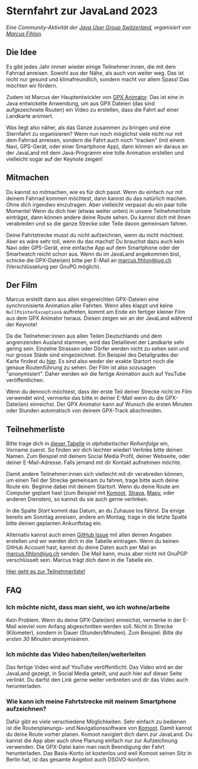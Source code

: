 # Sternfahrt zur JavaLand 2023

*Eine Community-Aktivität der [Java User Group Switzerland](https://www.jug.ch/), organisiert von [Marcus Fihlon](https://mastodon.social/@McPringle).*

## Die Idee

Es gibt jedes Jahr immer wieder einige Teilnehmer:innen, die mit dem Fahrrad anreisen. Sowohl aus der Nähe, als auch von weiter weg. Das ist nicht nur gesund und klimafreundlich, sondern macht vor allem Spass! Das möchten wir fördern.

Zudem ist Marcus der Hauptentwickler von [GPX Animator](https://gpx-animator.app/). Das ist eine in Java entwickelte Anwendung, um aus GPX Dateien (das sind aufgezeichnete Routen) ein Video zu erstellen, dass die Fahrt auf einer Landkarte animiert.

Was liegt also näher, als das Ganze zusammen zu bringen und eine Sternfahrt zu organisieren? Wenn nun noch möglichst viele nicht nur mit dem Fahrrad anreisen, sondern die Fahrt auch noch "tracken" (mit einem Navi, GPS-Gerät, oder einer Smartphone App), dann können wir daraus an der JavaLand mit dem Java-Programm eine tolle Animation erstellen und vielleicht sogar auf der Keynote zeigen!

## Mitmachen

Du kannst so mitmachen, wie es für dich passt. Wenn du einfach nur mit deinem Fahrrad kommen möchtest, dann kannst du das natürlich machen. Ohne dich irgendwo einzutragen. Aber vielleicht verpasst du ein paar tolle Momente! Wenn du dich hier (etwas weiter unten) in unsere Teilnehmerliste einträgst, dann können andere deine Route sehen. Du kannst dich mit ihnen verabreden und so die ganze Strecke oder Teile davon gemeinsam fahren.

Deine Fahrtstrecke musst du nicht aufzeichnen, wenn du nicht möchtest. Aber es wäre sehr toll, wenn du das machst! Du brauchst dazu auch kein Navi oder GPS-Gerät, eine einfache App auf dem Smartphone oder der Smartwatch reicht schon aus. Wenn du im JavaLand angekommen bist, schicke die GPX-Datei(en) bitte per E-Mail an marcus.fihlon@jug.ch (Verschlüsselung per GnuPG möglich).

## Der Film

Marcus erstellt dann aus allen eingereichten GPX-Dateien eine synchronisierte Animation aller Fahrten. Wenn alles klappt und keine `NullPointerException`s auftreten, kommt am Ende ein fertiger kleiner Film aus dem GPX Animator heraus. Diesen zeigen wir an der JavaLand während der Keynote!

Da die Teilnehmer:innen aus allen Teilen Deutschlands und dem angrenzenden Ausland stammen, wird das Detaillevel der Landkarte sehr gering sein. Einzelne Strassen oder Dörfer werden nicht zu sehen sein und nur grosse Städe sind eingezeichnet. Ein Beispiel des Detailgrades der Karte findest du [hier](map_example.png). Es sind also weder der exakte Startort noch die genaue Routenführung zu sehen. Der Film ist also sozusagen "anonymisiert". Daher werden wir die fertige Animation auch auf YouTube veröffentlichen.

Wenn du dennoch möchtest, dass der erste Teil deiner Strecke nicht im Film verwendet wird, vermerke das bitte in deiner E-Mail wenn du die GPX-Datei(en) einreichst. Der GPX Animator kann auf Wunsch die ersten Minuten oder Stunden automatisch von deinem GPX-Track abschneiden.

## Teilnehmerliste

Bitte trage dich in [dieser Tabelle](Teilnehmer.md) in *alphabetischer Reihenfolge* ein, Vorname zuerst. So finden wir dich leichter wieder! Verlinke bitte deinen Namen. Zum Beispiel mit deinem Social Media Profil, deiner Webseite, oder deiner E-Mail-Adresse. Falls jemand mit dir Kontakt aufnehmen möchte.

Damit andere Teilnehmer:innen sich vielleicht mit dir verabreden können, um einen Teil der Strecke gemeinsam zu fahren, trage bitte auch deine Route ein. Beginne dabei mit deinem Startort. Wenn du deine Route am Computer geplant hast (zum Beispiel mit [Komoot](https://www.komoot.de/), [Strava](https://www.strava.com/), [Mapy](https://de.mapy.cz/), oder anderen Diensten), so kannst du sie auch gerne verlinken.

In die Spalte *Start* kommt das Datum, an du Zuhause los fährst. Da einige bereits am Sonntag anreisen, andere am Montag, trage in die letzte Spalte bitte deinen geplanten Ankunftstag ein.

Alternativ kannst auch einen [GitHub Issue](https://github.com/McPringle/javaland-sternfahrt-2023/issues/new/choose) mit allen deinen Angaben erstellen und wir werden dich in die Tabelle eintragen. Wenn du keinen GitHub Account hast, kannst du deine Daten auch per Mail an marcus.fihlon@jug.ch senden. Die Mail kann, muss aber nicht mit GnuPGP verschlüsselt sein. Marcus trägt dich dann in die Tabelle ein.

[Hier geht es zur Teilnehmerliste!](Teilnehmer.md)

## FAQ

### Ich möchte nicht, dass man sieht, wo ich wohne/arbeite

Kein Problem. Wenn du deine GPX-Datei(en) einreichst, vermerke in der E-Mail wieviel vom Anfang abgeschnitten werden soll. Nicht in Strecke (Kilometer), sondern in Dauer (Stunden/Minuten). Zum Beispiel: *Bitte die ersten 30 Minuten anonymisieren.*

### Ich möchte das Video haben/teilen/weiterleiten

Das fertige Video wird auf YouTube veröffentlicht. Das Video wird an der JavaLand gezeigt, in Social Media geteilt, und auch hier auf dieser Seite verlinkt. Du darfst den Link gerne weiter verbreiten und dir das Video auch herunterladen.

### Wie kann ich meine Fahrtstrecke mit meinem Smartphone aufzeichnen?

Dafür gibt es viele verschiedene Möglichkeiten. Sehr einfach zu bedienen ist die Routenplanungs- und Navigationssoftware von [Komoot](https://www.komoot.de/). Damit kannst du deine Route vorher planen. Komoot navigiert dich dann zur JavaLand. Du kannst die App aber auch ohne Planung einfach nur zur Aufzeichnung verwenden. Die GPX-Datei kann man nach Beendigung der Fahrt herunterladen. Das Basis-Konto ist kostenlos und weil Komoot seinen Sitz in Berlin hat, ist das gesamte Angebot auch DSGVO-konform.
